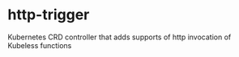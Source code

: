 # http-trigger
Kubernetes CRD controller that adds supports of http invocation of Kubeless functions

